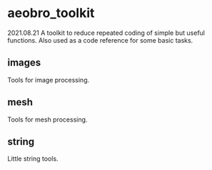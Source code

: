 # aeobro_toolkit
2021.08.21
A toolkit to reduce repeated coding of simple but useful functions.
Also used as a code reference for some basic tasks.

## images
Tools for image processing.

## mesh
Tools for mesh processing.

## string
Little string tools.